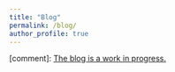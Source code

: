 ```yaml
---
title: "Blog"
permalink: /blog/
author_profile: true
---
```


[comment]: [The blog is a work in progress. ](https://mlearning101.blogspot.com/)